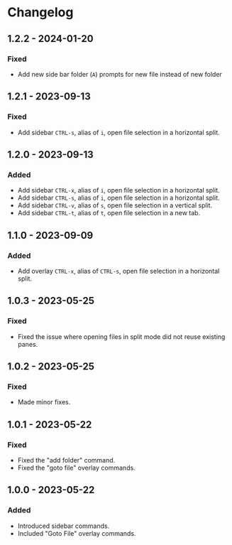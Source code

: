 # Changelog

## 1.2.2 - 2024-01-20

### Fixed

- Add new side bar folder (`A`) prompts for new file instead of new folder

## 1.2.1 - 2023-09-13

### Fixed

- Add sidebar `CTRL-s`, alias of `i`, open file selection in a horizontal split.

## 1.2.0 - 2023-09-13

### Added

- Add sidebar `CTRL-x`, alias of `i`, open file selection in a horizontal split.
- Add sidebar `CTRL-s`, alias of `i`, open file selection in a horizontal split.
- Add sidebar `CTRL-v`, alias of `s`, open file selection in a vertical split.
- Add sidebar `CTRL-t`, alias of `t`, open file selection in a new tab.

## 1.1.0 - 2023-09-09

### Added

- Add overlay `CTRL-x`, alias of `CTRL-s`, open file selection in a horizontal split.

## 1.0.3 - 2023-05-25

### Fixed

- Fixed the issue where opening files in split mode did not reuse existing panes.

## 1.0.2 - 2023-05-25

### Fixed

- Made minor fixes.

## 1.0.1 - 2023-05-22

### Fixed

- Fixed the "add folder" command.
- Fixed the "goto file" overlay commands.

## 1.0.0 - 2023-05-22

### Added

- Introduced sidebar commands.
- Included "Goto File" overlay commands.
